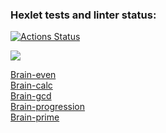 ### Hexlet tests and linter status:

[![Actions Status](https://github.com/CroKodila/frontend-project-44/actions/workflows/hexlet-check.yml/badge.svg)](https://github.com/CroKodila/frontend-project-44/actions)

<a href="https://codeclimate.com/github/CroKodila/frontend-project-44/maintainability"><img src="https://api.codeclimate.com/v1/badges/f811778c99d67f464fed/maintainability" /></a>

<a href= "https://asciinema.org/a/NX4VbgLgW5PXiTaJyQKSrl2vM">Brain-even</a><br>
<a href = "https://asciinema.org/a/iggmggAXTYGw9JvzBO5pro34o">Brain-calc</a><br>
<a href = "https://asciinema.org/a/sRbFzUHRQYML2ziGLVrRwmFy3">Brain-gcd</a><br>
<a href = "https://asciinema.org/a/6JDWq928rc7xaJ5s4ZAvueJxl">Brain-progression</a><br>
<a href = "https://asciinema.org/a/v8KCPGoWFYSHQBuMhic505b2A">Brain-prime</a><br>
